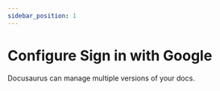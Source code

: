 ```yaml
---
sidebar_position: 1
---
```


# Configure Sign in with Google 

Docusaurus can manage multiple versions of your docs.